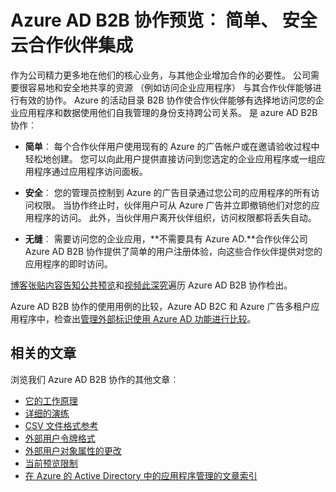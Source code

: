 <properties
   pageTitle="Azure 的活动目录 B2B 协作预览︰ 简单、 安全云合作伙伴集成 |Microsoft Azure"
   description="Azure 的活动目录 B2B 协作支持您跨公司的关系通过有选择地访问企业应用程序的业务合作伙伴"
   services="active-directory"
   documentationCenter=""
   authors="viv-liu"
   manager="femila"
   editor=""
   tags=""/>

<tags
   ms.service="active-directory"
   ms.devlang="NA"
   ms.topic="article"
   ms.tgt_pltfrm="NA"
   ms.workload="identity"
   ms.date="09/27/2016"
   ms.author="femila"/>

# <a name="azure-ad-b2b-collaboration-preview-simple-secure-cloud-partner-integration"></a>Azure AD B2B 协作预览︰ 简单、 安全云合作伙伴集成

作为公司精力更多地在他们的核心业务，与其他企业增加合作的必要性。 公司需要很容易地和安全地共享的资源 （例如访问企业应用程序） 与其合作伙伴能够进行有效的协作。 Azure 的活动目录 B2B 协作使合作伙伴能够有选择地访问您的企业应用程序和数据使用他们自我管理的身份支持跨公司关系。 是 azure AD B2B 协作︰

- **简单**︰ 每个合作伙伴用户使用现有的 Azure 的广告帐户或在邀请验收过程中轻松地创建。 您可以向此用户提供直接访问到您选定的企业应用程序或一组应用程序通过应用程序访问面板。

- **安全**︰ 您的管理员控制到 Azure 的广告目录通过您公司的应用程序的所有访问权限。 当协作终止时，伙伴用户可从 Azure 广告并立即撤销他们对您的应用程序的访问。 此外，当伙伴用户离开伙伴组织，访问权限都将丢失自动。

- **无缝**︰ 需要访问您的企业应用，**不需要具有 Azure AD.**合作伙伴公司 Azure AD B2B 协作提供了简单的用户注册体验，向这些合作伙伴提供对您的应用程序的即时访问。

[博客张贴内容告知公共预览](http://blogs.technet.com/b/ad/archive/2015/09/15/learn-all-about-the-azure-ad-b2b-collaboration-preview.aspx)和[视频此深究](https://channel9.msdn.com/Series/Azure-Active-Directory-Videos-Demos/Azure-Active-Directory-B2B-collaboration-demo)遍历 Azure AD B2B 协作检出。

Azure AD B2B 协作的使用用例的比较，Azure AD B2C 和 Azure 广告多租户应用程序中，检查出[管理外部标识使用 Azure AD 功能进行比较](active-directory-b2b-compare-external-identities.md)。

## <a name="related-articles"></a>相关的文章
浏览我们 Azure AD B2B 协作的其他文章︰

- [它的工作原理](active-directory-b2b-how-it-works.md)
- [详细的演练](active-directory-b2b-detailed-walkthrough.md)
- [CSV 文件格式参考](active-directory-b2b-references-csv-file-format.md)
- [外部用户令牌格式](active-directory-b2b-references-external-user-token-format.md)
- [外部用户对象属性的更改](active-directory-b2b-references-external-user-object-attribute-changes.md)
- [当前预览限制](active-directory-b2b-current-preview-limitations.md)
- [在 Azure 的 Active Directory 中的应用程序管理的文章索引](active-directory-apps-index.md)
